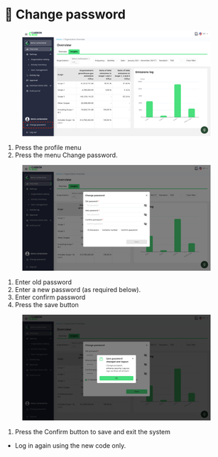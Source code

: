 # 🔐 Change password

<figure><img src="../.gitbook/assets/image (2) (1) (1) (1) (1).png" alt=""><figcaption></figcaption></figure>

1. Press the profile menu
2. Press the menu Change password.

<figure><img src="../.gitbook/assets/image (3) (1) (1) (1).png" alt=""><figcaption></figcaption></figure>

1. Enter old password
2. Enter a new password (as required below).
3. Enter confirm password
4. Press the save button

<figure><img src="../.gitbook/assets/image (4).png" alt=""><figcaption></figcaption></figure>

1. Press the Confirm button to save and exit the system

* Log in again using the new code only.


